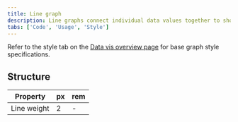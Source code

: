 ```yaml
---
title: Line graph
description: Line graphs connect individual data values together to show the continuity from one value to the next, making it a great way to display the shape of values as they change over time.
tabs: ['Code', 'Usage', 'Style']
---
```


Refer to the style tab on the
[Data vis overview page](/data-visualization/overview/style) for base graph
style specifications.

## Structure

| Property    | px  | rem |
| ----------- | --- | --- |
| Line weight | 2   | -   |
